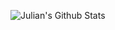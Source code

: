 ![Julian's Github Stats](https://github-readme-stats.vercel.app/api?username=JuliansRecent&bg_color=30,e96443,904e95&title_color=000&text_color=000)
